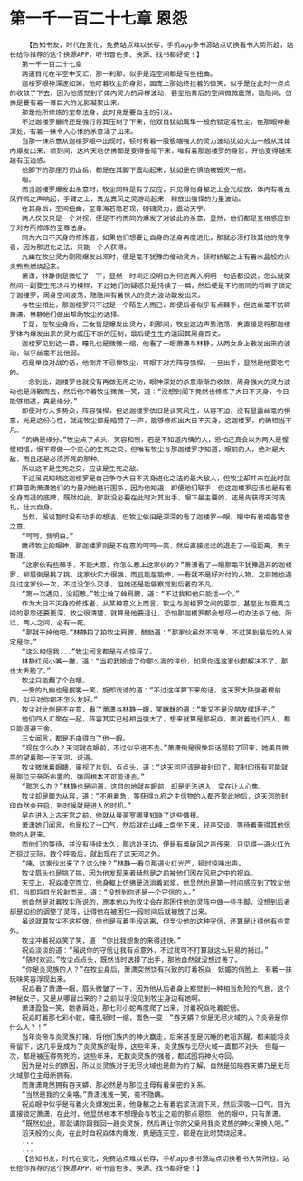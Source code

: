 # 第一千一百二十七章 恩怨
        【告知书友，时代在变化，免费站点难以长存，手机app多书源站点切换看书大势所趋，站长给你推荐的这个换源APP，听书音色多、换源、找书都好使！】
       第一千一百二十七章
       两道目光在半空中交汇，那一刹那，似乎是连空间都是有些扭曲。
       迦楼罗眼神深邃如渊，他盯着牧尘的身影，面庞上那始终挂着的微笑，似乎是在此时一点点的收敛了下去，因为他感觉到了体内灵力的异样波动，甚至他背后的空间微微震荡，隐隐间，仿佛是要有着一尊巨大的光影凝聚出来。
       那是他所修炼的至尊法身，此时竟是要自主的引发。
       不过迦楼罗最终还是强行将其压制了下来，他双目犹如鹰隼一般的锁定着牧尘，在那眼神最深处，有着一抹令人心悸的杀意涌了出来。
       当那一抹杀意从迦楼罗眼中出现时，顿时有着一股极端强大的灵力波动犹如火山一般从其体内爆发出来，顷刻间，这片天地仿佛都是变得昏暗下来，唯有着那迦楼罗的身影，开始变得越来越有压迫感。
       他脚下的那座万仞山岳，都是在其脚下震动起来，犹如是在惧怕被毁灭一般。
       嗡。
       而当迦楼罗爆发出杀意时，牧尘同样是有了反应，只见得他身躯之上金光绽放，体内有着龙凤齐鸣之声响起，手臂之上，真龙真凤之灵游动起来，释放出强悍的力量波动。
       在其身后，空间扭曲，至尊海若隐若现，磅礴灵力，震动天宇。
       两人仅仅只是一个对视，便是不约而同的爆发了对彼此的杀意，显然，他们都是互相感应到了对方所修炼的至尊法身。
       同为大日不灭身的修炼者，如果他们想要让自身的法身再度进化，那就必须打败其他的竞争者，因为那进化之法，只能一个人获得。
       九幽在牧尘灵力刚刚爆发出来时，便是毫不犹豫的催动灵力，顿时娇躯之上有着水晶般的火炎熊熊燃烧起来。
       萧潇，林静倒是微怔了一下，显然一时间还没明白为何这两人明明一句话都没说，怎么就突然间一副要生死决斗的模样，不过她们的疑惑只是持续了一瞬，然后便是不约而同的将眸子锁定了迦楼罗，周身空间波荡，隐隐间有着惊人的灵力波动散发出来。
       与牧尘相比，那迦楼罗只不过是一个陌生人而已，即便后者似乎有点棘手，但这丝毫不妨碍萧潇，林静她们做出帮助牧尘的选择。
       于是，在牧尘身后，三女皆是爆发出灵力，刹那间，牧尘这边声势浩荡，竟直接是将那迦楼罗体内爆发出来的灵力威压不断的压制，最后硬生生的逼回其周身百丈。
       迦楼罗见到这一幕，瞳孔也是微微一缩，他看了一眼萧潇与林静，从两女身上散发出来的波动，似乎丝毫不比他弱。
       若是单独对战的话，他倒并不忌惮牧尘，可眼下对方阵容强悍，一旦出手，显然是他要吃亏的。
       一念到此，迦楼罗也就没有再做无用之功，眼神深处的杀意渐渐的收敛，周身强大的灵力波动也是消散而去，然后他冲着牧尘微微一笑，道：“没想到阁下竟然也修炼了大日不灭身，今日能够相遇，真是缘分。”
       即便对方人多势众，阵容强悍，但这迦楼罗依旧是谈笑风生，从容不迫，没有显露丝毫的惧意，光是这份心性，就连牧尘都是暗赞了一声，能够修炼出大日不灭身，这迦楼罗，的确相当不凡。
       “的确是缘分。”牧尘点了点头，笑容和煦，若是不知道内情的人，恐怕还真会以为两人是惺惺相惜，恨不得做一个交心的生死之交，但唯有牧尘与那迦楼罗才知道，眼前的人，绝对是大敌，而且还是必须弄死的那种。
       所以这不是生死之交，应该是生死之敌。
       不过虽说知晓这迦楼罗是自己争夺大日不灭身进化之法的最大敌人，但牧尘却并未在此时就打算借助萧潇她们的力量对他进行围杀，因为他知道，即便他们联手，但这迦楼罗应该也是有着全身而退的底牌，既然如此，那就没必要在此时对其出手，眼下最主要的，还是先获得天河洗礼，壮大自身。
       当然，虽说暂时没有动手的想法，但牧尘依旧是深深的看了迦楼罗一眼，眼中有着戒备警告之意。
       “呵呵，我明白。”
       瞧得牧尘的眼神，那迦楼罗则是不在意的呵呵一笑，然后直接远远的退走了一段距离，表示暂退。
       “这家伙有些棘手，不能大意，你怎么惹上这家伙的？”萧潇看了一眼那毫不犹豫退开的迦楼罗，柳眉倒是挑了挑，这家伙实力很强，而且能屈能伸，一看就不是好对付的人物，之前她也遇见过这家伙一次，不过没怎么交手，但她还是能够察觉到后者的不凡。
       “第一次遇见，没招惹。”牧尘耸了耸肩膀，道：“不过我和他只能活一个。”
       作为大日不灭身的修炼者，从某种意义上而言，牧尘与迦楼罗之间的恩怨，甚至比与夏禹之间的恩怨还要更深，牧尘很清楚，就算是他要退让，恐怕那迦楼罗都会想尽一切办法杀了他，所以，两人之间，必有一死。
       “那就干掉他吧。”林静拍了拍牧尘肩膀，鼓励道：“那家伙虽然不简单，不过笑到最后的人肯定是你。”
       “这么相信我...”牧尘闻言都是有点惊讶了。
       林静红润小嘴一撇，道：“当初我娘给了你那么高的评价，如果你连这家伙都解决不了，那也太丢脸了。”
       牧尘只能翻了个白眼。
       一旁的九幽也是抿嘴一笑，旋即戏谑的道：“不过这样算下来的话，这天罗大陆强者榜前四，似乎对你都不怎么友好。”
       牧尘对此倒是不在意，看了萧潇与林静一眼，笑眯眯的道：“我又不是没朋友撑场子。”
       他们四人汇聚在一起，阵容其实已经相当强大了，想来就算是那祝焱，面对着他们四人，都只能退避三舍。
       三女闻言，都是不由得白了他一眼。
       “现在怎么办？天河就在眼前，不过似乎进不去。”萧潇倒是很快将话题转了回来，她美目微亮的望着那一汪天河，说道。
       牧尘微眯着眼睛，审视了片刻，点点头，道：“这天河应该是被封印了，那封印很有可能就是那位天帝所布置的，强闯根本不可能进去。”
       “那怎么办？”林静也是问道，这目的地就在眼前，却是无法进入，实在让人心焦。
       牧尘却是颇为从容，道：“不用着急，等获得九府之主信物的人都齐聚此地后，这天河的封印自然会开启，到时候就是进入的时机。”
       早在进入上古天宫之前，他就从曼荼罗哪里知晓了这些情报。
       萧潇她们闻言，也是松了一口气，然后就在山峰上盘坐下来，轻声交谈，等待着获得其他信物的人赶来。
       而他们的等待，并没有持续太久，那远处天边，便是有着破风之声传来，只见得一道火红光芒掠过天际，数个呼吸后，就出现在了这天河之外。
       “咦，这家伙出来了？这么快？”林静一看见那道火红光芒，顿时惊咦出声。
       牧尘眉头也是挑了挑，因为他发现来者赫然是之前被他们困在风府之中的祝焱。
       天空上，祝焱凌空而立，他身躯上仿佛是流淌着岩浆，他显然也是第一时间感应到了牧尘他们，当即将目光投射而来，道：“没想到你还是一个守信的人。”
       他自然是对着牧尘所说的，原本他以为牧尘会在那困住他的灵阵中做一些手脚，没想到后者却是如约的调整了灵阵，让得他在被困住一段时间后就被放了出来。
       虽说就算牧尘不这样做，他也是有着手段逃离，但至少他的这种守信，还算是让得他有些意外。
       牧尘冲着祝焱笑了笑，道：“你比我想象的来得还快。”
       祝焱淡淡的道：“虽说你的守信让我有点意外，不过我可不打算就这么轻易的揭过。”
       “随时欢迎。”牧尘点点头，既然当时选择了出手，那他自然就没想过善了。
       “你是炎灵族的人？”在牧尘身后，萧潇突然饶有兴致的盯着祝焱，妖媚的俏脸上，有着一抹玩味笑容浮现出来。
       祝焱看了萧潇一眼，眉头微皱了一下，因为他从后者身上察觉到一种相当危险的气息，这个神秘女子，又是从哪冒出来的？之前似乎没见到牧尘身边有她啊。
       萧潇盈盈一笑，她香肩处，那七彩小蛇再度爬了出来，对着祝焱吐着蛇信。
       祝焱盯着那七彩小蛇，瞳孔顿时一缩，面色一变：“吞天蟒？你是无尽火域的人？炎帝是你什么人？！”
       当年炎帝与炎灵族打赌，将他们族内的神火赢走，后来甚至是沉睡的老祖苏醒，都未能将炎帝留下，这几乎是成为了炎灵族的耻辱，这些年来，炎灵族与无尽火域一直都不对头，但每一次，都是被压得死死的，这些年来，无数炎灵族的强者，都试图将神火夺回。
       因为是对头的原因，所以炎灵族对于无尽火域也是颇为的了解，自然是知晓吞天蟒乃是无尽火域那位主母所拥有。
       而萧潇竟然拥有吞天蟒，那必然是与那位主母有着亲密的关系。
       “当然是我的父亲咯。”萧潇浅浅一笑，毫不隐瞒。
       祝焱眼中似乎是有着火炎爆发出来，他身躯之上有着岩浆流淌下来，然后深吸一口气，目光直接锁定萧潇，在此时，他显然根本不想理会与牧尘之前的那点恩怨，他的眼中，只有萧潇。
       “既然如此，那就请你跟我回一趟炎灵族，然后再让你的父亲用我炎灵族的神火来换人吧。”
       滔天般的火炎，在此时自祝焱体内爆发，竟是连天空，都是在此时焚烧起来。
       ...
       ...
       【告知书友，时代在变化，免费站点难以长存，手机app多书源站点切换看书大势所趋，站长给你推荐的这个换源APP，听书音色多、换源、找书都好使！】